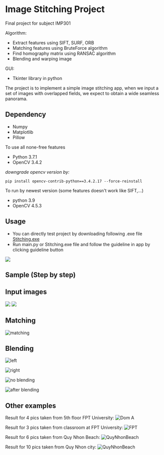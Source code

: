 # Image Stitching Project	
Final project for subject IMP301

Algorithm:
- Extract features using SIFT, SURF, ORB
- Matching features using BruteForce algorithm
- Find homography matrix using RANSAC algorithm
- Blending and warping image

GUI: 
- Tkinter library in python

The project is to implement a simple image stitching app, when we input a set of images with overlapped fields, we expect to obtain a wide seamless panorama.

## Dependency
- Numpy
- Matplotlib
- Pillow

To use all none-free features
- Python 3.7.1
- OpenCV 3.4.2

*downgrade opencv version by:*

```
pip install opencv-contrib-python==3.4.2.17 --force-reinstall
```

To run by newest version (some features doesn't work like SIFT,...)
- python 3.9
- OpenCV 4.5.3

## Usage
- You can directly test project by downloading following .exe file
[Stitching.exe](https://drive.google.com/file/d/1xMpF6NBg3uo-A7PmVw7AO4m-rIYnkiqi/view?usp=sharing)
- Run main.py or Stitching.exe file and follow the guideline in app by clicking guideline button

<img src="https://github.com/AnhDuy26/Image-Stitching-Project/blob/master/Images/GUI.jpg">

## Sample (Step by step)

## Input images
<img src="https://github.com/AnhDuy26/Image-Stitching-Project/blob/master/Images/data/AI1502/2_new.jpg" >   <img src="https://github.com/AnhDuy26/Image-Stitching-Project/blob/master/Images/data/AI1502/3_new.jpg" > 

## Matching
![matching](https://github.com/AnhDuy26/Image-Stitching-Project/blob/master/Images/Step%20by%20step/matching.jpg)

## Blending
![left](https://github.com/AnhDuy26/Image-Stitching-Project/blob/master/Images/Step%20by%20step/blending1.jpg)

![right](https://github.com/AnhDuy26/Image-Stitching-Project/blob/master/Images/Step%20by%20step/blending2.jpg)

![no blending](https://github.com/AnhDuy26/Image-Stitching-Project/blob/master/Images/Step%20by%20step/blendingTwo.jpg)

![after blending](https://github.com/AnhDuy26/Image-Stitching-Project/blob/master/Images/Step%20by%20step/resultTwo.jpg)


## Other examples

Result for 4 pics taken from 5th floor FPT University:
![Dom A](https://github.com/AnhDuy26/Image-Stitching-Project/blob/master/Images/Result%20multiple%20stitching/result_domA.jpg)

Result for 3 pics taken from classroom at FPT University:
![FPT](https://github.com/AnhDuy26/Image-Stitching-Project/blob/master/Images/Result%20multiple%20stitching/result_AI1502.jpg)

Result for 6 pics taken from Quy Nhon Beach:
![QuyNhonBeach](https://github.com/AnhDuy26/Image-Stitching-Project/blob/master/Images/Result%20multiple%20stitching/result_QuyNhonBeach.jpg)

Result for 10 pics taken from Quy Nhon city:
![QuyNhonBeach](https://github.com/AnhDuy26/Image-Stitching-Project/blob/master/Images/Result%20multiple%20stitching/result_QuyNhonCity.jpg)
